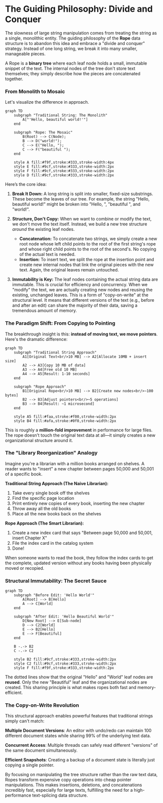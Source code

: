 # The Guiding Philosophy: Divide and Conquer

The slowness of large string manipulation comes from treating the string as a single, monolithic entity. The guiding philosophy of the **Rope** data structure is to abandon this idea and embrace a "divide and conquer" strategy. Instead of one long string, we break it into many smaller, manageable pieces.

A Rope is a **binary tree** where each leaf node holds a small, immutable snippet of the text. The internal nodes of the tree don't store text themselves; they simply describe how the pieces are concatenated together.

### From Monolith to Mosaic

Let's visualize the difference in approach.

```mermaid
graph TD
    subgraph "Traditional String: The Monolith"
        A["'Hello, beautiful world!'"]
    end

    subgraph "Rope: The Mosaic"
        B(Root) --> C(Node);
        B --> D("world!");
        C --> E("Hello, ");
        C --> F("beautiful ");
    end

    style A fill:#f9f,stroke:#333,stroke-width:4px
    style E fill:#9cf,stroke:#333,stroke-width:2px
    style F fill:#9cf,stroke:#333,stroke-width:2px
    style D fill:#9cf,stroke:#333,stroke-width:2px
```

Here’s the core idea:

1.  **Break It Down:** A long string is split into smaller, fixed-size substrings. These become the leaves of our tree. For example, the string "Hello, beautiful world!" might be broken into "Hello, ", "beautiful ", and "world!".

2.  **Structure, Don't Copy:** When we want to combine or modify the text, we don't move the text itself. Instead, we build a new tree structure *around* the existing leaf nodes.
    *   **Concatenation:** To concatenate two strings, we simply create a new root node whose left child points to the root of the first string's rope and whose right child points to the root of the second's. No copying of the actual text is needed.
    *   **Insertion:** To insert text, we split the rope at the insertion point and create new internal nodes that link the original pieces with the new text. Again, the original leaves remain untouched.

3.  **Immutability is Key:** The leaf nodes containing the actual string data are immutable. This is crucial for efficiency and concurrency. When we "modify" the text, we are actually creating new nodes and reusing the existing, unchanged leaves. This is a form of "copy-on-write" at the structural level. It means that different versions of the text (e.g., before and after an edit) can share the majority of their data, saving a tremendous amount of memory.

### The Paradigm Shift: From Copying to Pointing

The breakthrough insight is this: **instead of moving text, we move pointers**. Here's the dramatic difference:

```mermaid
graph TD
    subgraph "Traditional String Approach"
        A1[Original Text<br/>10 MB] --> A2[Allocate 10MB + insert size]
        A2 --> A3[Copy 10 MB of data]
        A3 --> A4[Free old 10 MB]
        A4 --> A5[Result: 1-10 seconds]
    end
    
    subgraph "Rope Approach"  
        B1[Original Rope<br/>10 MB] --> B2[Create new nodes<br/>~100 bytes]
        B2 --> B3[Adjust pointers<br/>~5 operations]
        B3 --> B4[Result: ~1 microsecond]
    end
    
    style A5 fill:#faa,stroke:#f00,stroke-width:2px
    style B4 fill:#afa,stroke:#0f0,stroke-width:2px
```

This is roughly a **million-fold improvement** in performance for large files. The rope doesn't touch the original text data at all—it simply creates a new organizational structure around it.

### The "Library Reorganization" Analogy

Imagine you're a librarian with a million books arranged on shelves. A reader wants to "insert" a new chapter between pages 50,000 and 50,001 of a specific book.

**Traditional String Approach (The Naive Librarian):**
1. Take every single book off the shelves
2. Find the specific page location
3. Print entirely new copies of every book, inserting the new chapter
4. Throw away all the old books
5. Place all the new books back on the shelves

**Rope Approach (The Smart Librarian):**
1. Create a new index card that says "Between page 50,000 and 50,001, insert Chapter X"
2. File the index card in the catalog system
3. Done!

When someone wants to read the book, they follow the index cards to get the complete, updated version without any books having been physically moved or recopied.

### Structural Immutability: The Secret Sauce

```mermaid
graph TD
    subgraph "Before Edit: 'Hello World'"
        A[Root] --> B[Hello]
        A --> C[World]
    end
    
    subgraph "After Edit: 'Hello Beautiful World'"
        D[New Root] --> E[Sub-node]
        D --> C2[World]
        E --> B2[Hello]
        E --> F[Beautiful]
    end
    
    B -.-> B2
    C -.-> C2
    
    style B2 fill:#9cf,stroke:#333,stroke-width:2px
    style C2 fill:#9cf,stroke:#333,stroke-width:2px
    style F fill:#f9f,stroke:#333,stroke-width:2px
```

The dotted lines show that the original "Hello" and "World" leaf nodes are **reused**. Only the new "Beautiful" leaf and the organizational nodes are created. This sharing principle is what makes ropes both fast and memory-efficient.

### The Copy-on-Write Revolution

This structural approach enables powerful features that traditional strings simply can't match:

**Multiple Document Versions**: An editor with undo/redo can maintain 100 different document states while sharing 99% of the underlying text data.

**Concurrent Access**: Multiple threads can safely read different "versions" of the same document simultaneously.

**Efficient Snapshots**: Creating a backup of a document state is literally just copying a single pointer.

By focusing on manipulating the tree structure rather than the raw text data, Ropes transform expensive copy operations into cheap pointer manipulations. This makes insertions, deletions, and concatenations incredibly fast, especially for large texts, fulfilling the need for a high-performance text-splicing data structure.